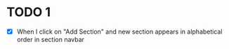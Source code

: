 # TODO 1 
- [x] When I click on "Add Section" and new section appears in alphabetical order in section navbar
